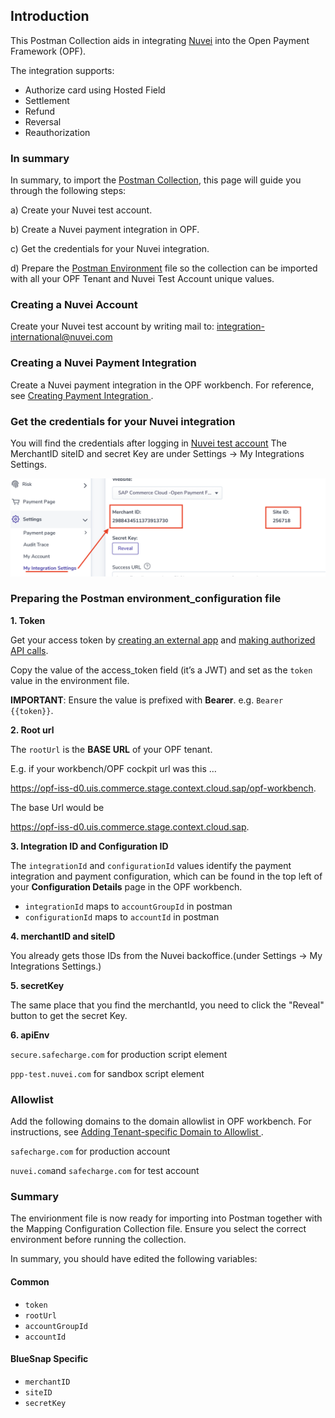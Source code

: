 ## Introduction ##
This Postman Collection aids in integrating [Nuvei](https://docs.nuvei.com/documentation/home/) into the Open Payment Framework (OPF).

The integration supports:

* Authorize card using Hosted Field
* Settlement
* Refund
* Reversal
* Reauthorization


### In summary ###
In summary, to import the [Postman Collection](mapping_configuration.json), this page will guide you through the following steps:

a) Create your Nuvei test account.

b) Create a Nuvei payment integration in OPF.

c) Get the credentials for your Nuvei integration.

d) Prepare the [Postman Environment](environment_configuration.json) file so the collection can be imported with all your OPF Tenant and Nuvei Test Account unique values. 

### Creating a Nuvei Account ###
Create your Nuvei test account by writing mail to: integration-international@nuvei.com


### Creating a Nuvei Payment Integration ###
Create a Nuvei payment integration in the OPF workbench. For reference, see [Creating Payment Integration
](https://help.sap.com/docs/SAP_COMMERCE_CLOUD_PUBLIC_CLOUD/0996ba68e5794b8ab51db8d25d4c9f8a/20a64f954df1425391757759011e7e6b.html?state=DRAFT).

### Get the credentials for your Nuvei integration ###

You will find the credentials after logging in [Nuvei test account](https://sandbox.nuvei.com/)
The MerchantID siteID and secret Key are under Settings -> My Integrations Settings.


![](../images/Nuvei-merchant-id.png)


### Preparing the Postman environment_configuration file ###

**1. Token**

Get your access token by [creating an external app](https://help.sap.com/docs/SAP_COMMERCE_CLOUD_PUBLIC_CLOUD/0996ba68e5794b8ab51db8d25d4c9f8a/d927d21974fe4b368e063f72733bf0fe.html?state=DRAFT) and [making authorized API calls](https://help.sap.com/docs/SAP_COMMERCE_CLOUD_PUBLIC_CLOUD/0996ba68e5794b8ab51db8d25d4c9f8a/40c792e66e2942209dc853a43533d78d.html?state=DRAFT).

Copy the value of the access_token field (it’s a JWT) and set as the ``token`` value in the environment file.

**IMPORTANT**: Ensure the value is prefixed with **Bearer**. e.g. ``Bearer {{token}}``.

**2. Root url**

The ``rootUrl`` is the **BASE URL** of your OPF tenant.

E.g. if your workbench/OPF cockpit url was this …

<https://opf-iss-d0.uis.commerce.stage.context.cloud.sap/opf-workbench>.

The base Url would be

https://opf-iss-d0.uis.commerce.stage.context.cloud.sap.


**3. Integration ID and Configuration ID**

The ``integrationId`` and ``configurationId`` values identify the payment integration and payment configuration, which can be found in the top left of your **Configuration Details** page in the OPF workbench.

* ``integrationId`` maps to ``accountGroupId`` in postman
* ``configurationId`` maps to ``accountId`` in postman

**4. merchantID and siteID**

You already gets those IDs from the Nuvei backoffice.(under Settings -> My Integrations Settings.)

**5. secretKey**

The same place that you find the merchantId, you need to click the "Reveal" button to get the secret Key.

**6. apiEnv**

``secure.safecharge.com`` for production script element

``ppp-test.nuvei.com`` for sandbox script element


### Allowlist
Add the following domains to the domain allowlist in OPF workbench. For instructions, see [Adding Tenant-specific Domain to Allowlist
](https://help.sap.com/docs/SAP_COMMERCE_CLOUD_PUBLIC_CLOUD/0996ba68e5794b8ab51db8d25d4c9f8a/a6836485b4494cfaad4033b4ee7a9c64.html?state=DRAFT).


``safecharge.com`` for production account

``nuvei.com``and ``safecharge.com`` for test account


### Summary

The envirionment file is now ready for importing into Postman together with the Mapping Configuration Collection file. Ensure you select the correct environment before running the collection.

In summary, you should have edited the following variables: 

#### Common
- ``token``
- ``rootUrl``
- ``accountGroupId``
- ``accountId`` 

#### BlueSnap Specific
- ``merchantID``
- ``siteID``
- ``secretKey``
  
